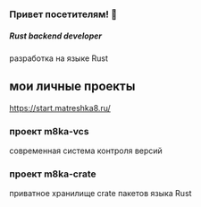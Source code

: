 ### Привет посетителям! 👋
##### Rust backend developer
разработка на языке Rust

## мои личные проекты
https://start.matreshka8.ru/

### проект m8ka-vcs
современная система контроля версий

### проект m8ka-crate
приватное хранилище crate пакетов языка Rust

